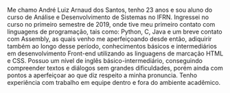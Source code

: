 Me chamo André Luiz Arnaud dos Santos, tenho 23 anos e sou aluno do curso de Análise e Desenvolvimento de Sistemas no IFRN.
Ingressei no curso no primeiro semestre de 2019, onde tive meu primeiro contato com linguagens de programação, tais como: Python, C, Java e um breve contato com Assembly, as quais venho me aperfeiçoando desde então, adiquirir também ao longo desse período, conhecimentos básicos e intermediários em desenvolvimento Front-end utilizando as linguagens de marcação HTML e CSS.
Possuo um nível de inglês básico-intermediário, conseguindo compreender textos e diálogos sem grandes dificuldades, porém ainda com pontos a aperfeiçoar ao que diz respeito a minha pronuncia. 
Tenho experiência com trabalho em equipe dentro e fora do ambiente acadêmico. 

